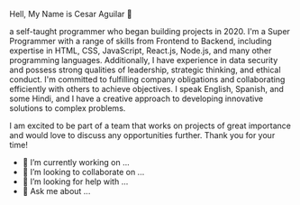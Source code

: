  Hell, My Name is Cesar Aguilar 👋
 
a self-taught programmer who began building projects in 2020. I'm a Super Programmer with a range of skills from Frontend to Backend, including expertise in HTML, CSS, JavaScript, React.js, Node.js, and many other programming languages. Additionally, I have experience in data security and possess strong qualities of leadership, strategic thinking, and ethical conduct. I'm committed to fulfilling company obligations and collaborating efficiently with others to achieve objectives. I speak English, Spanish, and some Hindi, and I have a creative approach to developing innovative solutions to complex problems.

I am excited to be part of a team that works on projects of great importance and would love to discuss any opportunities further. Thank you for your time!

- 🔭 I’m currently working on ...
- 👯 I’m looking to collaborate on ...
- 🤔 I’m looking for help with ...
- 💬 Ask me about ... 
